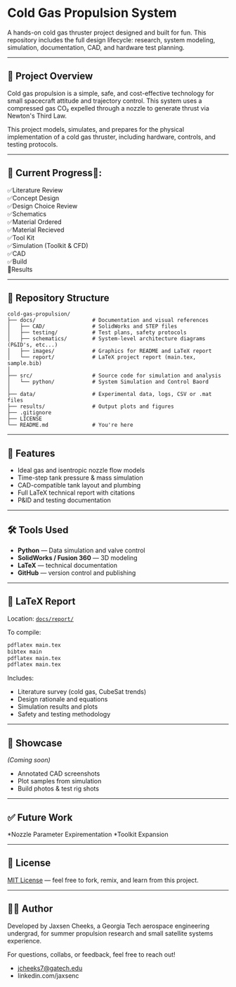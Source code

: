 # Cold Gas Propulsion System

A hands-on cold gas thruster project designed and built for fun. This repository includes the full design lifecycle: research, system modeling, simulation, documentation, CAD, and hardware test planning.

---

## 🚀 Project Overview

Cold gas propulsion is a simple, safe, and cost-effective technology for small spacecraft attitude and trajectory control. This system uses a compressed gas CO₂ expelled through a nozzle to generate thrust via Newton's Third Law.

This project models, simulates, and prepares for the physical implementation of a cold gas thruster, including hardware, controls, and testing protocols.

---

## 🚧 Current Progress🚧:

✅Literature Review <br>
✅Concept Design <br>
✅Design Choice Review <br>
✅Schematics <br>
✅Material Ordered <br>
✅Material Recieved <br>
✅Tool Kit <br>
✅Simulation (Toolkit & CFD) <br>
✅CAD <br>
✅Build <br>
🧱Results <br>

---

## 📁 Repository Structure

```
cold-gas-propulsion/
├── docs/                  # Documentation and visual references
│   ├── CAD/               # SolidWorks and STEP files
│   ├── testing/           # Test plans, safety protocols
│   ├── schematics/        # System-level architecture diagrams (P&ID's, etc...)
│   ├── images/            # Graphics for README and LaTeX report
│   └── report/            # LaTeX project report (main.tex, sample.bib)
│
├── src/                   # Source code for simulation and analysis
│   └── python/            # System Simulation and Control Baord
│
├── data/                  # Experimental data, logs, CSV or .mat files
├── results/               # Output plots and figures
├── .gitignore
├── LICENSE
└── README.md              # You're here
```

---

## 🧠 Features

* Ideal gas and isentropic nozzle flow models
* Time-step tank pressure & mass simulation
* CAD-compatible tank layout and plumbing
* Full LaTeX technical report with citations
* P\&ID and testing documentation

---

## 🛠 Tools Used

* **Python** — Data simulation and valve control
* **SolidWorks / Fusion 360** — 3D modeling
* **LaTeX** — technical documentation
* **GitHub** — version control and publishing

---

## 📄 LaTeX Report

Location: [`docs/report/`](docs/report/)

To compile:

```bash
pdflatex main.tex
bibtex main
pdflatex main.tex
pdflatex main.tex
```

Includes:

* Literature survey (cold gas, CubeSat trends)
* Design rationale and equations
* Simulation results and plots
* Safety and testing methodology

---

## 📸 Showcase

*(Coming soon)*

* Annotated CAD screenshots
* Plot samples from simulation
* Build photos & test rig shots

---

## ✅ Future Work

*Nozzle Parameter Expirementation
*Toolkit Expansion

---

## 📜 License

[MIT License](LICENSE) — feel free to fork, remix, and learn from this project.

---

## 👨‍🚀 Author

Developed by Jaxsen Cheeks, a Georgia Tech aerospace engineering undergrad, for summer propulsion research and small satellite systems experience.

For questions, collabs, or feedback, feel free to reach out!
* jcheeks7@gatech.edu
* linkedin.com/jaxsenc
